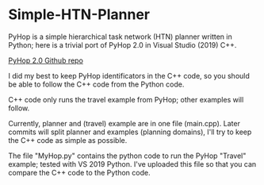 # Simple-HTN-Planner
PyHop is a simple hierarchical task network (HTN) planner written in Python; here is a trivial port of PyHop 2.0 in Visual Studio (2019) C++.

[PyHop 2.0 Github repo](https://github.com/oubiwann/pyhop)

I did my best to keep PyHop identificators in the C++ code, so you should be able to follow the C++ code from the Python code.

C++ code only runs the travel example from PyHop; other examples will follow.

Currently, planner and (travel) example are in one file (main.cpp). Later commits will split planner and examples (planning domains), I'll try to keep the C++ code as simple as possible.

The file "MyHop.py" contains the python code to run the PyHop "Travel" example; tested with VS 2019 Python. I've uploaded this file so that you can compare the C++ code to the Python code.
